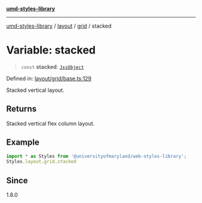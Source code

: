 [**umd-styles-library**](../../../../README.md)

***

[umd-styles-library](../../../../modules.md) / [layout](../../../README.md) / [grid](../README.md) / stacked

# Variable: stacked

> `const` **stacked**: [`JssObject`](../../../../utilities/namespaces/transform/type-aliases/JssObject.md)

Defined in: [layout/grid/base.ts:129](https://github.com/UMD-Digital/design-system/blob/8021d9898368f604bce452fe4dde6fae3a0578fd/packages/styles/source/layout/grid/base.ts#L129)

Stacked vertical layout.

## Returns

Stacked vertical flex column layout.

## Example

```typescript
import * as Styles from '@universityofmaryland/web-styles-library';
Styles.layout.grid.stacked
```

## Since

1.8.0

